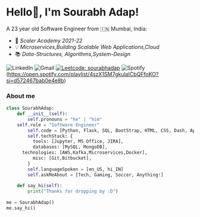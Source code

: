 # Hello👋, I'm Sourabh Adap!

A 23 year old Software Engineer from 🇮🇳 Mumbai, India:
  - 🎒  *Scaler Academy 2021-22*
  - 💡  *Microservices,Building Scalable Web Applications,Cloud*
  - 📚  *Data-Structures, Algorithms,System-Design*

![LinkedIn](https://img.shields.io/badge/linkedin-%230077B5.svg?style=for-the-badge&logo=linkedin&logoColor=white&link=https://www.linkedin.com/in/sourabh-adap-315705157/)
![Gmail](https://img.shields.io/badge/Gmail-D14836?style=for-the-badge&logo=gmail&logoColor=white&link=mailto:adapsourabh@gmail.com)
[![Leetcode: sourabhadap](https://img.shields.io/badge/-sourabhadap-FFA116?style=for-the-badge&logo=LeetCode&logoColor=black&link=https://leetcode.com/sourabhadap/)](https://leetcode.com/sourabhadap/)
![Spotify](https://img.shields.io/badge/Spotify-1ED760?style=for-the-badge&logo=spotify&logoColor=white&link=https://open.spotify.com/playlist/4szX1SM7gkulaICbQFfoKO?si=d572467bab0e4e8b/)(https://open.spotify.com/playlist/4szX1SM7gkulaICbQFfoKO?si=d572467bab0e4e8b)


### About me
```python
class SourabhAdap:
    def __init__(self):
        self.pronouns = "he" | "him"
	self.role = "Software Engineer"
        self.code = [Python, Flask, SQL, BootStrap, HTML, CSS, Dash, Apex charts]
        self.techStack: {
          tools: [Jupyter, MS Office, JIRA],
          databases: [MySQL, MongoDB],
	  technologies: [AWS,Kafka,Microservices,Docker],
          misc: [Git,Bitbucket],
        }
        self.languageSpoken = [en_US, hi_IN]
        self.askMeAbout = [Tech, Gaming, Soccer, Anything!]
    
    def say_hi(self):
        print("Thanks for dropping by :D")
        
me = SourabhAdap()
me.say_hi()
```